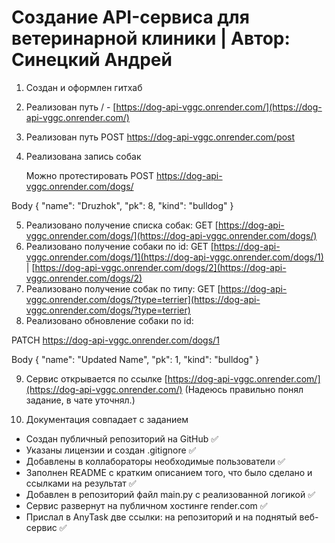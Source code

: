 # Создание API-сервиса для ветеринарной клиники | Автор: Синецкий Андрей

1. Создан и оформлен гитхаб
2. Реализован путь / - [https://dog-api-vggc.onrender.com/](https://dog-api-vggc.onrender.com/)
3. Реализован путь POST https://dog-api-vggc.onrender.com/post 
4. Реализована запись собак

   Можно протестировать POST https://dog-api-vggc.onrender.com/dogs/

Body 
{
    "name": "Druzhok",
    "pk": 8,
    "kind": "bulldog"
}

5. Реализовано получение списка собак: GET [https://dog-api-vggc.onrender.com/dogs/](https://dog-api-vggc.onrender.com/dogs/)
6. Реализовано получение собаки по id: GET [https://dog-api-vggc.onrender.com/dogs/1](https://dog-api-vggc.onrender.com/dogs/1) | [https://dog-api-vggc.onrender.com/dogs/2](https://dog-api-vggc.onrender.com/dogs/2)
7. Реализовано получение собак по типу: GET [https://dog-api-vggc.onrender.com/dogs/?type=terrier](https://dog-api-vggc.onrender.com/dogs/?type=terrier)
8. Реализовано обновление собаки по id:

PATCH https://dog-api-vggc.onrender.com/dogs/1

Body 
{
    "name": "Updated Name",
    "pk": 1,
    "kind": "bulldog"
}


9. Сервис открывается по ссылке [https://dog-api-vggc.onrender.com/](https://dog-api-vggc.onrender.com/)  (Надеюсь правильно понял задание, в чате уточнял.)

10. Документация совпадает с заданием

- Создан публичный репозиторий на GitHub ✅
- Указаны лицензии и создан .gitignore ✅
- Добавлены в коллабораторы необходимые пользователи ✅
- Заполнен README с кратким описанием того, что было сделано и ссылками на результат ✅
- Добавлен в репозиторий файл main.py с реализованной логикой ✅
- Сервис развернут на публичном хостинге render.com ✅
- Прислал в AnyTask две ссылки: на репозиторий и на поднятый веб-сервис ✅




